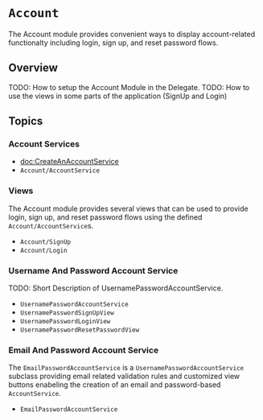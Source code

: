 # ``Account``

<!--
                  
This source file is part of the CardinalKit open-source project

SPDX-FileCopyrightText: 2022 Stanford University and the project authors (see CONTRIBUTORS.md)

SPDX-License-Identifier: MIT
             
-->

The Account module provides convenient ways to display account-related functionalty including login, sign up, and reset password flows.


## Overview

TODO: How to setup the Account Module in the Delegate.
TODO: How to use the views in some parts of the application (SignUp and Login)


## Topics

### Account Services

- <doc:CreateAnAccountService>
- ``Account/AccountService``

### Views

The Account module provides several views that can be used to provide login, sign up, and reset password flows using the defined ``Account/AccountService``s.

- ``Account/SignUp``
- ``Account/Login``

### Username And Password Account Service

TODO: Short Description of UsernamePasswordAccountService.

- ``UsernamePasswordAccountService``
- ``UsernamePasswordSignUpView``
- ``UsernamePasswordLoginView``
- ``UsernamePasswordResetPasswordView``

### Email And Password Account Service

The ``EmailPasswordAccountService`` is a ``UsernamePasswordAccountService`` subclass providing email related validation rules and 
customized view buttons enabeling the creation of an email and password-based ``AccountService``.

- ``EmailPasswordAccountService``
